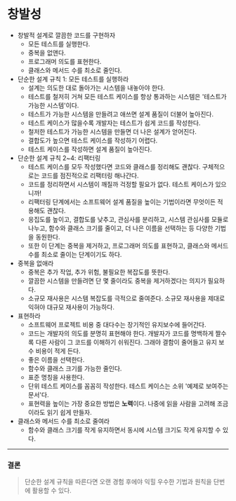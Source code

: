 # 창발성
* 창발적 설계로 깔끔한 코드를 구현하자
  * 모든 테스트를 실행한다.
  * 중복을 없앤다.
  * 프로그래머 의도를 표현한다.
  * 클래스와 메서드 수를 최소로 줄인다.
* 단순한 설계 규칙 1: 모든 테스트를 실행하라
  * 설계는 의도한 대로 돌아가는 시스템을 내놓아야 한다.
  * 테스트를 철저히 거쳐 모든 테스트 케이스를 항상 통과하는 시스템은 '테스트가 가능한 시스템'이다.
  * 테스트가 가능한 시스템을 만들려고 애쓰면 설계 품질이 더불어 높아진다.
  * 테스트 케이스가 많을수록 개발자는 테스트가 쉽게 코드를 작성한다. 
  * 철저한 테스트가 가능한 시스템을 만들면 더 나은 설계가 얻어진다.
  * 결합도가 높으면 테스트 케이스를 작성하기 어렵다.
  * 테스트 케이스를 작성하면 설계 품질이 높아진다.
* 단순한 설계 규칙 2~4: 리팩터링
  * 테스트 케이스를 모두 작성했다면 코드와 클래스를 정리해도 괜찮다. 구체적으로는 코드를 점진적으로 리팩터링 해나간다.
  * 코드를 정리하면서 시스템이 깨질까 걱정할 필요가 없다. 테스트 케이스가 있으니까!
  * 리팩터링 단계에서는 소프트웨어 설계 품질을 높이는 기법이라면 무엇이든 적용해도 괜찮다.
  * 응집도를 높이고, 결합도를 낮추고, 관심사를 분리하고, 시스템 관심사를 모듈로 나누고, 함수와 클래스 크기를 줄이고, 더 나은 이름을 선택하는 등 다양한 기법을 동원한다.
  * 또한 이 단계는 중복을 제거하고, 프로그래머 의도를 표현하고, 클래스와 메서드 수를 최소로 줄이는 단계이기도 하다.
* 중복을 없애라
  * 중복은 추가 작업, 추가 위험, 불필요한 복잡도를 뜻한다. 
  * 깔끔한 시스템을 만들려면 단 몇 줄이라도 중복을 제거하겠다는 의지가 필요하다.
  * 소규모 재사용은 시스템 복잡도를 극적으로 줄여준다. 소규모 재사용을 제대로 익혀야 대규모 재사용이 가능하다.
* 표현하라
  * 소프트웨어 프로젝트 비용 중 대다수는 장기적인 유지보수에 들어간다.
  * 코드는 개발자의 의도를 분명히 표현해야 한다. 개발자가 코드를 명백하게 짤수록 다른 사람이 그 코드를 이해하기 쉬워진다. 그래야 결함이 줄어들고 유지 보수 비용이 적게 든다.
  * 좋은 이름을 선택한다. 
  * 함수와 클래스 크기를 가능한 줄인다.
  * 표준 명칭을 사용한다.
  * 단위 테스트 케이스를 꼼꼼히 작성한다. 테스트 케이스는 소위 '예제로 보여주는 문서'다.
  * 표현력을 높이는 가장 중요한 방법은 **노력**이다. 나중에 읽을 사람을 고려해 조금이라도 읽기 쉽게 만들자.
* 클래스와 메서드 수를 최소로 줄여라
  * 함수와 클래스 크기를 작게 유지하면서 동시에 시스템 크기도 작게 유지할 수 있다.
<hr/>

### 결론
> 단순한 설계 규칙을 따른다면 오랜 경험 후에야 익힐 우수한 기법과 원칙을 단번에 활용할 수 있다.
